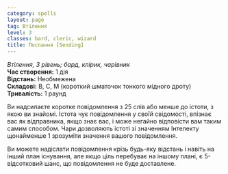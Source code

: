 ```yaml
---
category: spells
layout: page
tag: Втілення
level: 3
classes: bard, cleric, wizard
title: Послання [Sending]
---
```


_Втілення, 3 рівень; бард, клірик, чарівник_    
**Час створення:** 1 дія    
**Відстань:** Необмежена    
**Складові:** В, С, М (короткий шматочок тонкого мідного дроту)    
**Тривалість:** 1 раунд    

Ви надсилаєте коротке повідомлення з 25 слів або менше до істоти, з якою ви знайомі. Істота чує повідомлення у своїй свідомості, впізнає вас як відправника, якщо знає вас, і може негайно відповісти вам таким самим способом. Чари дозволяють істоті зі значенням Інтелекту щонайменше 1 зрозуміти значення вашого повідомлення.    

Ви можете надіслати повідомлення крізь будь-яку відстань і навіть на інший план існування, але якщо ціль перебуває на іншому плані, є 5-відсотковий шанс, що повідомлення не буде доставлене. 
